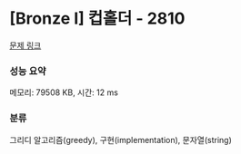 # [Bronze I] 컵홀더 - 2810 

[문제 링크](https://www.acmicpc.net/problem/2810) 

### 성능 요약

메모리: 79508 KB, 시간: 12 ms

### 분류

그리디 알고리즘(greedy), 구현(implementation), 문자열(string)


